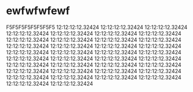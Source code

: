 ewfwfwfewf
==========
F5F5F5F5F5F5F5F5
12:12:12:12.32424 12:12:12:12.32424 12:12:12:12.32424 12:12:12:12.32424 12:12:12:12.32424 12:12:12:12.32424 12:12:12:12.32424 12:12:12:12.32424 12:12:12:12.32424 12:12:12:12.32424 12:12:12:12.32424 12:12:12:12.32424 12:12:12:12.32424 12:12:12:12.32424 12:12:12:12.32424 12:12:12:12.32424 12:12:12:12.32424 12:12:12:12.32424 12:12:12:12.32424 12:12:12:12.32424 12:12:12:12.32424 12:12:12:12.32424 12:12:12:12.32424 12:12:12:12.32424 12:12:12:12.32424 12:12:12:12.32424 12:12:12:12.32424 12:12:12:12.32424 12:12:12:12.32424 12:12:12:12.32424 12:12:12:12.32424 12:12:12:12.32424 12:12:12:12.32424 12:12:12:12.32424 12:12:12:12.32424 12:12:12:12.32424 12:12:12:12.32424 
